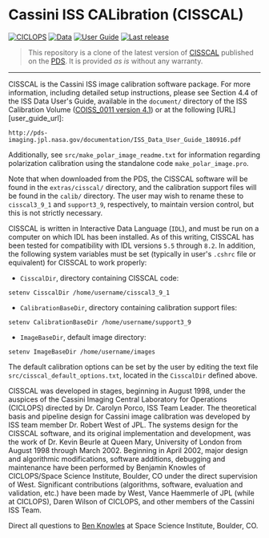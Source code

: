 Cassini ISS CALibration (CISSCAL)
=================================

[![CICLOPS](https://img.shields.io/badge/Website-CICLOPS-blue.svg)][ciclops]
[![Data](https://img.shields.io/badge/Data-PDS-blue.svg)][pds]
[![User Guide](https://img.shields.io/badge/User%20guide-PDF-green.svg)][user_guide]
[![Last release](https://img.shields.io/github/release/seignovert/cisscal.svg)][last-release]

[ciclops]: ciclops.org/sci/cisscal.php
[pds]: https://pds-imaging.jpl.nasa.gov/data/cassini/cassini_orbiter/coiss_0011_v4.1/
[user_guide]: document/ISS_Data_User_Guide_180916.pdf
[last-release]: https://github.com/seignovert/cisscal/releases/latest

> This repository is a clone of the latest version of [CISSCAL][ciclops] published on the [PDS][pds].
> It is provided _as is_ without any warranty.

---

CISSCAL is the Cassini ISS image calibration software package. For more
information, including detailed setup instructions, please see Section 4.4
of the ISS Data User's Guide, available in the `document/` directory of the
ISS Calibration Volume ([COISS_0011 version 4.1][pds]) or at the following [URL][user_guide_url]:

[user_guide]: http://pds-imaging.jpl.nasa.gov/documentation/ISS_Data_User_Guide_180916.pdf

```
http://pds-imaging.jpl.nasa.gov/documentation/ISS_Data_User_Guide_180916.pdf
```

Additionally, see `src/make_polar_image_readme.txt` for information regarding 
polarization calibration using the standalone code `make_polar_image.pro`. 

Note that when downloaded from the PDS, the CISSCAL software will be found in
the `extras/cisscal/` directory, and the calibration support files will be
found in the `calib/` directory. The user may wish to rename these to
`cisscal3_9_1` and `support3_9`, respectively, to maintain version control, but
this is not strictly necessary. 

CISSCAL is written in Interactive Data Language (`IDL`), and must be run on a
computer on which IDL has been installed. As of this writing, CISSCAL has 
been tested for compatibility with IDL versions `5.5` through `8.2`. In addition, 
the following system variables must be set (typically in user's `.cshrc` file 
or equivalent) for CISSCAL to work properly:

- `CisscalDir`, directory containing CISSCAL code:
```
setenv CisscalDir /home/username/cisscal3_9_1
```

- `CalibrationBaseDir`, directory containing calibration support files:
```
setenv CalibrationBaseDir /home/username/support3_9
```

- `ImageBaseDir`, default image directory:
```
setenv ImageBaseDir /home/username/images
```

The default calibration options can be set by the user by editing the text
file `src/cisscal_default_options.txt`, located in the `CisscalDir` defined above.

CISSCAL was developed in stages, beginning in August 1998, under the auspices
of the Cassini Imaging Central Laboratory for Operations (CICLOPS) directed
by Dr. Carolyn Porco, ISS Team Leader. The theoretical basis and pipeline
design for Cassini image calibration was developed by ISS team member Dr.
Robert West of JPL. The systems design for the CISSCAL software, and its
original implementation and development, was the work of Dr. Kevin Beurle at
Queen Mary, University of London from August 1998 through March 2002.
Beginning in April 2002, major design and algorithmic modifications, software
additions, debugging and maintenance have been performed by Benjamin Knowles
of CICLOPS/Space Science Institute, Boulder, CO under the direct supervision
of West.  Significant contributions (algorithms, software, evaluation and
validation, etc.) have been made by West, Vance Haemmerle of JPL (while at
CICLOPS), Daren Wilson of CICLOPS, and other members of the Cassini ISS Team.

Direct all questions to [Ben Knowles][Knowles] at Space Science Institute, Boulder, CO.

[Knowles]: mailto:ben.cisscal@gmail.com
